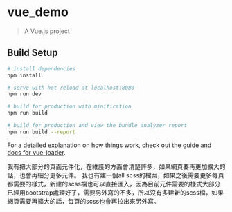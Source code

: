 # vue_demo

> A Vue.js project

## Build Setup

``` bash
# install dependencies
npm install

# serve with hot reload at localhost:8080
npm run dev

# build for production with minification
npm run build

# build for production and view the bundle analyzer report
npm run build --report
```

For a detailed explanation on how things work, check out the [guide](http://vuejs-templates.github.io/webpack/) and [docs for vue-loader](http://vuejs.github.io/vue-loader).


我有把大部分的頁面元件化，在維護的方面會清楚許多，如果網頁要再更加擴大的話，也會再細分更多元件。
我也有建一個all.scss的檔案，如果之後需要更多每頁都需要的樣式，新建的scss檔也可以直接匯入，因為目前元件需要的樣式大部分已經用bootstrap處理好了，需要另外寫的不多，所以沒有多建新的scss檔，如果網頁需要再擴大的話，每頁的scss也會再拉出來另外寫。